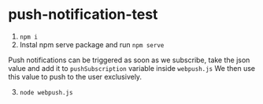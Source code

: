 # push-notification-test

1. `npm i`
2. Instal npm serve package and run `npm serve`


Push notifications can be triggered as soon as we subscribe, take the json value and add it to `pushSubscription` variable inside `webpush.js`
We then use this value to push to the user exclusively. 

3. `node webpush.js`

